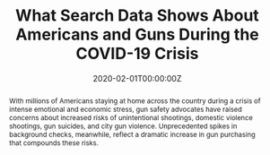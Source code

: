 ---
title: "What Search Data Shows About Americans and Guns During the COVID-19 Crisis"

authors:
- "admin"
- "Sarah Burd-Sharps"
- "John W. Ayers"
- "Mark Dredze"
- "Nicholas Suplina"
date: "2020-02-01T00:00:00Z"
doi: "nan"
venue: "Everytown Research"
publishDate: "2017-01-01T00:00:00Z"
publication_types: ["2"]
abstract: "With millions of Americans staying at home across the country during a crisis of intense emotional and economic stress, gun safety advocates have raised concerns about increased risks of unintentional shootings, domestic violence shootings, gun suicides, and city gun violence. Unprecedented spikes in background checks, meanwhile, reflect a dramatic increase in gun purchasing that compounds these risks."
summary: "Caputi T. L., Burd-Sharps S., Ayers J. W., Dredze M., Suplina N. (2020). What Search Data Shows About Americans and Guns During the COVID-19 Crisis. Everytown Research. Accessed at https://archive.is/wxoPl. "
tags: 
featured: false
links:
- name: Paper Link
  url: "https://archive.is/wxoPl"
url_pdf: "/files/Everytown-2020.pdf"
image:
  focal_point: ""
  preview_only: false
---